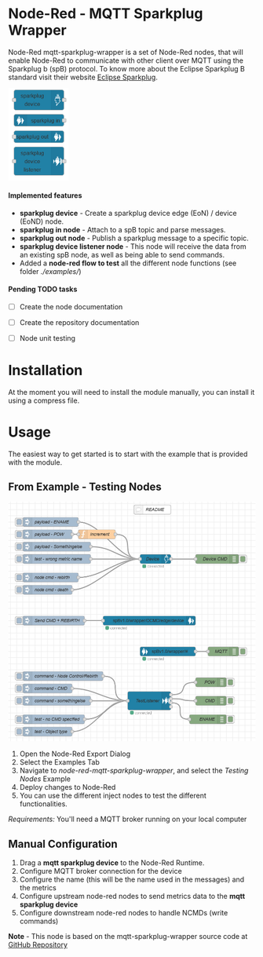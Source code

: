 # Node-Red - MQTT Sparkplug Wrapper

Node-Red mqtt-sparkplug-wrapper is a set of Node-Red nodes, that will enable Node-Red to communicate with other client over MQTT using the Sparkplug b (spB) protocol. To know more about the Eclipse Sparkplug B standard visit their website [Eclipse Sparkplug](https://sparkplug.eclipse.org/). 

<img src="image/readme/image-20231217001658585.png" alt="image-20231217001658585" style="zoom: 67%;" />

#### Implemented features

 - **sparkplug device** - Create a sparkplug device edge (EoN) / device (EoND) node.
 - **sparkplug in node** - Attach to a spB topic and parse messages.
 - **sparkplug out node** - Publish a sparkplug message to a specific topic.
 - **sparkplug device listener node** - This node will receive the data from an existing spB node, as well as being able to send commands.
 - Added a **node-red flow to test** all the different node functions (see folder *./examples/*)

#### Pending TODO tasks

  - [ ] Create the node documentation
  - [ ] Create the repository documentation
  - [ ] Node unit testing



# Installation

At the moment you will need to install the module manually, you can install it using a compress file.



# Usage

The easiest way to get started is to start with the example that is provided with the module.



## From Example - Testing Nodes

<img src="image/readme/image-20231217002614194.png" alt="image-20231217002614194" style="zoom:60%;" />

1. Open the Node-Red Export Dialog
2. Select the Examples Tab
3. Navigate to *node-red-mqtt-sparkplug-wrapper*, and select the *Testing Nodes* Example
4. Deploy changes to Node-Red
5. You can use the different inject nodes to test the different functionalities.

*Requirements:*  You'll need a MQTT broker running on your local computer



## Manual Configuration

1. Drag a **mqtt sparkplug device** to the Node-Red Runtime. 
2. Configure MQTT broker connection for the device
3. Configure the name (this will be the name used in the messages) and the metrics
4. Configure upstream node-red nodes to send metrics data to the **mqtt sparkplug device** 
5. Configure downstream node-red nodes to handle NCMDs (write commands)



**Note** - This node is based on the mqtt-sparkplug-wrapper source code at [GitHub Repository](https://github.com/thomassorensen2650/node-red-contrib-mqtt-sparkplug-wrapper)
